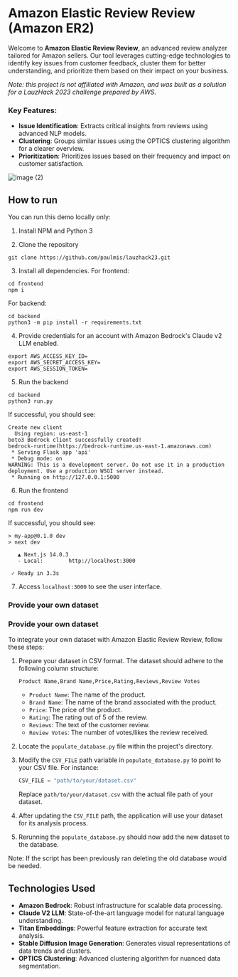 # Amazon Elastic Review Review (Amazon ER2)

Welcome to **Amazon Elastic Review Review**, an advanced review analyzer tailored for Amazon sellers. Our tool leverages cutting-edge technologies to identify key issues from customer feedback, cluster them for better understanding, and prioritize them based on their impact on your business.

_Note: this project is not affiliated with Amazon, and was built as a solution for a LauzHack 2023 challenge prepared by AWS._

### Key Features:
- **Issue Identification**: Extracts critical insights from reviews using advanced NLP models.
- **Clustering**: Groups similar issues using the OPTICS clustering algorithm for a clearer overview.
- **Prioritization**: Prioritizes issues based on their frequency and impact on customer satisfaction.

![image (2)](https://github.com/paulmis/lauzhack23/assets/45182027/f040a784-035b-422d-bab4-eba4f95fdf2d)


## How to run
You can run this demo locally only:

1. Install NPM and Python 3

2. Clone the repository

```
git clone https://github.com/paulmis/lauzhack23.git
```

3. Install all dependencies. For frontend:

```
cd frontend
npm i
```

For backend:
```
cd backend
python3 -m pip install -r requirements.txt
```

4. Provide credentials for an account with Amazon Bedrock's Claude v2 LLM enabled.

```
export AWS_ACCESS_KEY_ID=
export AWS_SECRET_ACCESS_KEY=
export AWS_SESSION_TOKEN=
```

5. Run the backend

```
cd backend
python3 run.py
```

If successful, you should see:
```
Create new client
  Using region: us-east-1
boto3 Bedrock client successfully created!
bedrock-runtime(https://bedrock-runtime.us-east-1.amazonaws.com)
 * Serving Flask app 'api'
 * Debug mode: on
WARNING: This is a development server. Do not use it in a production deployment. Use a production WSGI server instead.
 * Running on http://127.0.0.1:5000
```

6. Run the frontend

```
cd frontend
npm run dev
```

If successful, you should see:
```
> my-app@0.1.0 dev
> next dev

   ▲ Next.js 14.0.3
   - Local:        http://localhost:3000

 ✓ Ready in 3.3s
```

7. Access `localhost:3000` to see the user interface.

### Provide your own dataset


### Provide your own dataset

To integrate your own dataset with Amazon Elastic Review Review, follow these steps:

1. Prepare your dataset in CSV format. The dataset should adhere to the following column structure:

   ```
   Product Name,Brand Name,Price,Rating,Reviews,Review Votes
   ```

   - `Product Name`: The name of the product.
   - `Brand Name`: The name of the brand associated with the product.
   - `Price`: The price of the product.
   - `Rating`: The rating out of 5 of the review.
   - `Reviews`: The text of the customer review.
   - `Review Votes`: The number of votes/likes the review received.

2. Locate the `populate_database.py` file within the project's directory.

3. Modify the `CSV_FILE` path variable in `populate_database.py` to point to your CSV file. For instance:

   ```python
   CSV_FILE = "path/to/your/dataset.csv"
   ```

   Replace `path/to/your/dataset.csv` with the actual file path of your dataset.

4. After updating the `CSV_FILE` path, the application will use your dataset for its analysis process.
5. Rerunning the `populate_database.py` should now add the new dataset to the database. 


Note: If the script has been previously ran deleting the old database would be needed.


## Technologies Used
- **Amazon Bedrock**: Robust infrastructure for scalable data processing.
- **Claude V2 LLM**: State-of-the-art language model for natural language understanding.
- **Titan Embeddings**: Powerful feature extraction for accurate text analysis.
- **Stable Diffusion Image Generation**: Generates visual representations of data trends and clusters.
- **OPTICS Clustering**: Advanced clustering algorithm for nuanced data segmentation.
